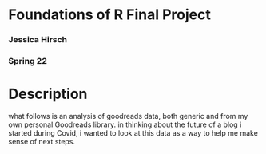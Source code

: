 # Foundations of R Final Project
### Jessica Hirsch
### Spring 22

# Description
what follows is an analysis of goodreads data, both generic and from my own personal Goodreads library. in thinking about the future of a blog i started during Covid, i wanted to look at this data as a way to help me make sense of next steps.




